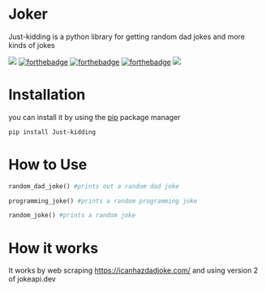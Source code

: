 # Joker

Just-kidding is a python library for getting random dad jokes and more kinds of jokes

![](https://img.shields.io/badge/build-Passing-green?style=for-the-badge) [![forthebadge](https://forthebadge.com/images/badges/gluten-free.svg)](https://forthebadge.com) [![forthebadge](https://forthebadge.com/images/badges/powered-by-electricity.svg)](https://forthebadge.com) [![forthebadge](https://forthebadge.com/images/badges/built-with-love.svg)](https://forthebadge.com) ![](https://img.shields.io/badge/License-MIT-orange?style=for-the-badge) 


# Installation

you can install it by using the [pip](https://pip.pypa.io/en/stable/) package manager

```bash
pip install Just-kidding
```

# How to Use

```python
random_dad_joke() #prints out a random dad joke
```

```python
programming_joke() #prints a random programming joke
```

```python
random_joke() #prints a random joke
```

# How it works

It works by web scraping https://icanhazdadjoke.com/ and using version 2 of jokeapi.dev